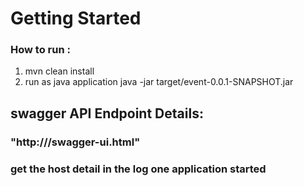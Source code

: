 # Getting Started

###  How to run :
  1. mvn clean install
  2. run as java application java -jar target/event-0.0.1-SNAPSHOT.jar
  
  
## swagger API Endpoint Details:
###  "http://<host>/swagger-ui.html" 

### get the host detail in the log one application started



